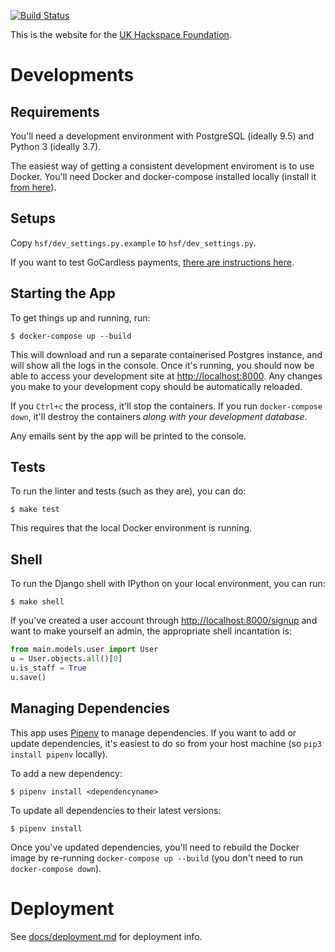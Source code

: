[![Build Status](https://travis-ci.org/UKHackspaceFoundation/website.svg?branch=master)](https://travis-ci.org/UKHackspaceFoundation/website)

This is the website for the [UK Hackspace Foundation](hackspace.org.uk).

# Developments

## Requirements
You'll need a development environment with PostgreSQL (ideally 9.5) and Python 3
(ideally 3.7).

The easiest way of getting a consistent development enviroment is to use Docker. You'll
need Docker and docker-compose installed locally (install it 
[from here](https://store.docker.com/search?type=edition&offering=community)).

## Setups

Copy `hsf/dev_settings.py.example` to `hsf/dev_settings.py`.

If you want to test GoCardless payments, [there are instructions here](docs/gocardless.md).

## Starting the App

To get things up and running, run:

	$ docker-compose up --build

This will download and run a separate containerised Postgres instance, and will show all the logs
in the console. Once it's running, you should now be able to access your development site at 
[http://localhost:8000](http://localhost:8000). Any changes you make to your development
copy should be automatically reloaded.

If you `Ctrl+c` the process, it'll stop the containers. If you run
`docker-compose down`, it'll destroy the containers *along with your development database*.

Any emails sent by the app will be printed to the console.

## Tests

To run the linter and tests (such as they are), you can do:

	$ make test

This requires that the local Docker environment is running.

## Shell

To run the Django shell with IPython on your local environment, you can run:

	$ make shell

If you've created a user account through [http://localhost:8000/signup](http://localhost:8000/signup)
and want to make yourself an admin, the appropriate shell incantation is:

```python
from main.models.user import User
u = User.objects.all()[0]
u.is_staff = True
u.save()
```

## Managing Dependencies

This app uses [Pipenv](https://pipenv.readthedocs.io) to manage dependencies. If you want
to add or update dependencies, it's easiest to do so from your host machine (so 
`pip3 install pipenv` locally).

To add a new dependency:

	$ pipenv install <dependencyname>

To update all dependencies to their latest versions:

	$ pipenv install

Once you've updated dependencies, you'll need to rebuild the Docker image by re-running
`docker-compose up --build` (you don't need to run `docker-compose down`).

# Deployment

See [docs/deployment.md](docs/deployment.md) for deployment info.
